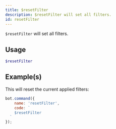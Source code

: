 ```yaml
---
title: $resetFilter
description: $resetFilter will set all filters.
id: resetFilter
---
```


`$resetFilter` will set all filters.

## Usage

```php
$resetFilter
```

## Example(s)

This will reset the current applied filters:

```javascript
bot.command({
    name: 'resetFilter',
    code: `
    $resetFilter
  `
});
```